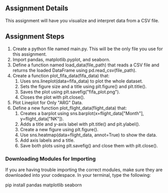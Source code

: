 ## Assignment Details

This assignment will have you visualize and interpret data from a CSV file.

## Assignment Steps

1. Create a python file named main.py. This will be the only file you use for this assignment.
2. Import pandas, matplotlib.pyplot, and seaborn.
3. Define a function named load_data(file_path) that reads a CSV file and returns the loaded DataFrame using pd.read_csv(file_path).
4. Create a function plot_fifa_data(fifa_data) that:
    1. Uses sns.lineplot(data=fifa_data) to plot the whole dataset.
    2. Sets the figure size and a title using plt.figure() and plt.title().
    3. Saves the plot using plt.savefig("fifa_plot.png").
    4. Closes the plot with plt.close().
5. Plot Lineplot for Only "ARG" Data.
6. Define a new function plot_flight_data(flight_data) that:
    1. Creates a barplot using sns.barplot(x=flight_data["Month"], y=flight_data["NK"]).
    2. Adds a title and y-axis label with plt.title() and plt.ylabel().
    3. Create a new figure using plt.figure().
    4. Use sns.heatmap(data=flight_data, annot=True) to show the data.
    5. Add axis labels and a title.
    6. Save both plots using plt.savefig() and close them with plt.close().

### Downloading Modules for Importing

If you are having trouble importing the correct modules, make sure they are downloaded into your codespace. In your terminal, type the following:

pip install pandas matplotlib seaborn